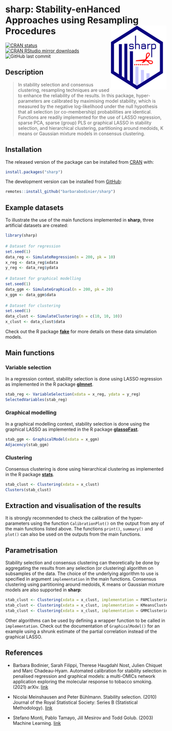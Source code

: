 
<!-- README.md is generated from README.Rmd. Please edit that file -->

# sharp: Stability-enHanced Approaches using Resampling Procedures <img src="man/figures/logo.png" align="right" width="174" height="200"/>

<!-- badges: start -->

[![CRAN
status](https://www.r-pkg.org/badges/version/sharp)](https://CRAN.R-project.org/package=sharp)
[![CRAN RStudio mirror
downloads](https://cranlogs.r-pkg.org/badges/grand-total/sharp?color=blue)](https://r-pkg.org/pkg/sharp)
![GitHub last
commit](https://img.shields.io/github/last-commit/barbarabodinier/sharp?logo=GitHub&style=flat-square)
<!-- badges: end -->

## Description

> In stability selection and consensus clustering, resampling techniques
> are used to enhance the reliability of the results. In this package,
> hyper-parameters are calibrated by maximising model stability, which
> is measured by the negative log-likelihood under the null hypothesis
> that all selection (or co-membership) probabilities are identical.
> Functions are readily implemented for the use of LASSO regression,
> sparse PCA, sparse (group) PLS or graphical LASSO in stability
> selection, and hierarchical clustering, partitioning around medoids, K
> means or Gaussian mixture models in consensus clustering.

## Installation

The released version of the package can be installed from
[CRAN](https://CRAN.R-project.org) with:

``` r
install.packages("sharp")
```

The development version can be installed from
[GitHub](https://github.com/):

``` r
remotes::install_github("barbarabodinier/sharp")
```

## Example datasets

To illustrate the use of the main functions implemented in **sharp**,
three artificial datasets are created:

``` r
library(sharp)

# Dataset for regression
set.seed(1)
data_reg <- SimulateRegression(n = 200, pk = 10)
x_reg <- data_reg$xdata
y_reg <- data_reg$ydata

# Dataset for graphical modelling
set.seed(1)
data_ggm <- SimulateGraphical(n = 200, pk = 20)
x_ggm <- data_ggm$data

# Dataset for clustering
set.seed(1)
data_clust <- SimulateClustering(n = c(10, 10, 10))
x_clust <- data_clust$data
```

Check out the R package
[**fake**](https://github.com/barbarabodinier/fake) for more details on
these data simulation models.

## Main functions

### Variable selection

In a regression context, stability selection is done using LASSO
regression as implemented in the R package
[**glmnet**](https://cran.r-project.org/web/packages/glmnet/index.html).

``` r
stab_reg <- VariableSelection(xdata = x_reg, ydata = y_reg)
SelectedVariables(stab_reg)
```

### Graphical modelling

In a graphical modelling context, stability selection is done using the
graphical LASSO as implemented in the R package
[**glassoFast**](https://cran.r-project.org/web/packages/glassoFast/index.html).

``` r
stab_ggm <- GraphicalModel(xdata = x_ggm)
Adjacency(stab_ggm)
```

### Clustering

Consensus clustering is done using hierarchical clustering as
implemented in the R package
[**stats**](https://stat.ethz.ch/R-manual/R-devel/library/stats/html/00Index.html).

``` r
stab_clust <- Clustering(xdata = x_clust)
Clusters(stab_clust)
```

## Extraction and visualisation of the results

It is strongly recommended to check the calibration of the
hyper-parameters using the function `CalibrationPlot()` on the output
from any of the main functions listed above. The functions `print()`,
`summary()` and `plot()` can also be used on the outputs from the main
functions.

## Parametrisation

Stability selection and consensus clustering can theoretically be done
by aggregating the results from any selection (or clustering) algorithm
on subsamples of the data. The choice of the underlying algorithm to use
is specified in argument `implementation` in the main functions.
Consensus clustering using partitioning around medoids, K means or
Gaussian mixture models are also supported in **sharp**:

``` r
stab_clust <- Clustering(xdata = x_clust, implementation = PAMClustering)
stab_clust <- Clustering(xdata = x_clust, implementation = KMeansClustering)
stab_clust <- Clustering(xdata = x_clust, implementation = GMMClustering)
```

Other algorithms can be used by defining a wrapper function to be called
in `implementation`. Check out the documentation of `GraphicalModel()`
for an example using a shrunk estimate of the partial correlation
instead of the graphical LASSO.

## References

-   Barbara Bodinier, Sarah Filippi, Therese Haugdahl Nost, Julien
    Chiquet and Marc Chadeau-Hyam. Automated calibration for stability
    selection in penalised regression and graphical models: a
    multi-OMICs network application exploring the molecular response to
    tobacco smoking. (2021) arXiv.
    [link](https://doi.org/10.48550/arXiv.2106.02521)

-   Nicolai Meinshausen and Peter Bühlmann. Stability selection. (2010)
    Journal of the Royal Statistical Society: Series B (Statistical
    Methodology).
    [link](https://doi.org/10.1111/j.1467-9868.2010.00740.x)

-   Stefano Monti, Pablo Tamayo, Jill Mesirov and Todd Golub. (2003)
    Machine Learning. [link](https://doi.org/10.1023/A:1023949509487)
